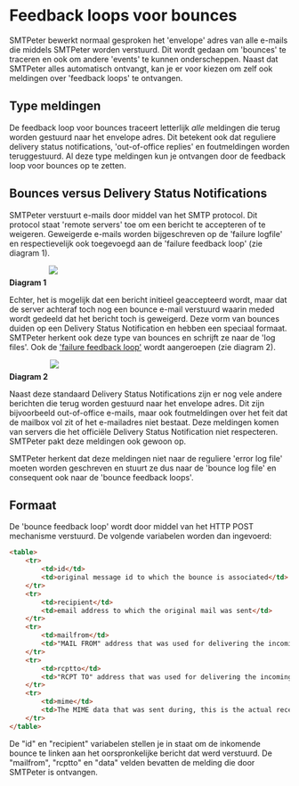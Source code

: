 # Feedback loops voor bounces

SMTPeter bewerkt normaal gesproken het 'envelope' adres van alle e-mails
die middels SMTPeter worden verstuurd. Dit wordt gedaan om 'bounces' te
traceren en ook om andere 'events' te kunnen onderscheppen.
Naast dat SMTPeter alles automatisch ontvangt, kan je er voor kiezen om
zelf ook meldingen over 'feedback loops' te ontvangen.


## Type meldingen

De feedback loop voor bounces traceert letterlijk _alle_ meldingen
die terug worden gestuurd naar het envelope adres. Dit betekent ook 
dat reguliere delivery status notifications, 'out-of-office replies' 
en foutmeldingen worden teruggestuurd. Al deze type meldingen kun je 
ontvangen door de feedback loop voor bounces op te zetten.


## Bounces versus Delivery Status Notifications

SMTPeter verstuurt e-mails door middel van het SMTP protocol. Dit
protocol staat 'remote servers' toe om een bericht te accepteren of
te weigeren. Geweigerde e-mails worden bijgeschreven op de 'failure logfile' 
en respectievelijk ook toegevoegd aan de 'failure feedback loop' (zie diagram 1).

**Diagram 1**
<img style="float: center; max-width: 60%; max-height: 60%; margin-bottom: 20px; font-family:inherit" src="Images/smtpeter-diagram-send-email.svg">

Echter, het is mogelijk dat een bericht initieel geaccepteerd wordt, 
maar dat de server achteraf toch nog een bounce e-mail verstuurd 
waarin meded wordt gedeeld dat het bericht toch is geweigerd. 
Deze vorm van bounces duiden op een Delivery Status Notification
en hebben een speciaal formaat. SMTPeter herkent ook deze type van bounces
en schrijft ze naar de 'log files'. Ook de ['failure feedback loop'](feedback-failures)
wordt aangeroepen (zie diagram 2).

**Diagram 2**
<img style="float: center; max-width: 60%; max-height: 60%; margin-bottom: 20px; font-family:inherit" src="Images/smtpeter-diagram-bounce.svg">

Naast deze standaard Delivery Status Notifications zijn er nog vele andere
berichten die terug worden gestuurd naar het envelope adres. Dit zijn 
bijvoorbeeld out-of-office e-mails, maar ook foutmeldingen over het 
feit dat de mailbox vol zit of het e-mailadres niet bestaat. Deze meldingen
komen van servers die het officiële Delivery Status Notification niet
respecteren. SMTPeter pakt deze meldingen ook gewoon op.

SMTPeter herkent dat deze meldingen niet naar de reguliere 'error log file'
moeten worden geschreven en stuurt ze dus naar de 'bounce log file' en 
consequent ook naar de 'bounce feedback loops'.


## Formaat

De 'bounce feedback loop' wordt door middel van het HTTP POST mechanisme verstuurd. 
De volgende variabelen worden dan ingevoerd:

```html
<table>
    <tr>
        <td>id</td>
        <td>original message id to which the bounce is associated</td>
    </tr>
    <tr>
        <td>recipient</td>
        <td>email address to which the original mail was sent</td>
    </tr>
    <tr>
        <td>mailfrom</td>
        <td>"MAIL FROM" address that was used for delivering the incoming bounce</td>
    </tr>
    <tr>
        <td>rcptto</td>
        <td>"RCPT TO" address that was used for delivering the incoming bounce</td>
    </tr>
    <tr>
        <td>mime</td>
        <td>The MIME data that was sent during, this is the actual received bounce message</td>
    </tr>
</table>
```

De "id" en "recipient" variabelen stellen je in staat om de inkomende bounce
te linken aan het oorspronkelijke bericht dat werd verstuurd. De "mailfrom", 
"rcptto" en "data" velden bevatten de melding die door SMTPeter is ontvangen.
